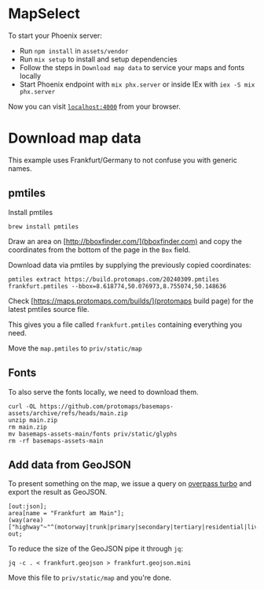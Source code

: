 # MapSelect

To start your Phoenix server:

  * Run `npm install` in `assets/vendor`
  * Run `mix setup` to install and setup dependencies
  * Follow the steps in `Download map data` to service your maps and fonts locally
  * Start Phoenix endpoint with `mix phx.server` or inside IEx with `iex -S mix phx.server`

Now you can visit [`localhost:4000`](http://localhost:4000) from your browser.

# Download map data

This example uses Frankfurt/Germany to not confuse you with generic names.

## pmtiles

Install pmtiles

```shell
brew install pmtiles
```

Draw an area on [http://bboxfinder.com/](bboxfinder.com) and copy the
coordinates from the bottom of the page in the `Box` field.

Download data via pmtiles by supplying the previously copied coordinates:

```shell
pmtiles extract https://build.protomaps.com/20240309.pmtiles frankfurt.pmtiles --bbox=8.618774,50.076973,8.755074,50.148636

```

Check [https://maps.protomaps.com/builds/](protomaps build page) for the latest pmtiles source file.

This gives you a file called `frankfurt.pmtiles` containing everything you need.

Move the `map.pmtiles` to `priv/static/map`

## Fonts

To also serve the fonts locally, we need to download them.

```shell
curl -OL https://github.com/protomaps/basemaps-assets/archive/refs/heads/main.zip
unzip main.zip
rm main.zip
mv basemaps-assets-main/fonts priv/static/glyphs
rm -rf basemaps-assets-main
```

## Add data from GeoJSON

To present something on the map, we issue a query on [overpass
turbo](https://overpass-turbo.eu/) and export the result as GeoJSON.

```
[out:json];
area[name = "Frankfurt am Main"];
(way(area)["highway"~"^(motorway|trunk|primary|secondary|tertiary|residential|living_street)$"];>;);
out;
```

To reduce the size of the GeoJSON pipe it through `jq`:

```shell
jq -c . < frankfurt.geojson > frankfurt.geojson.mini
```

Move this file to `priv/static/map` and you're done.
